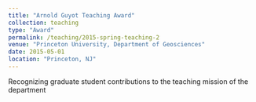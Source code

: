 ```yaml
---
title: "Arnold Guyot Teaching Award"
collection: teaching
type: "Award"
permalink: /teaching/2015-spring-teaching-2
venue: "Princeton University, Department of Geosciences"
date: 2015-05-01
location: "Princeton, NJ"
---
```


Recognizing graduate student contributions to the teaching mission of the department
